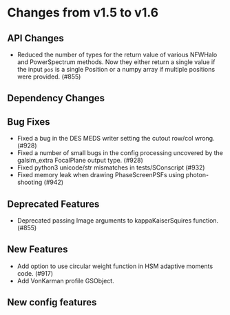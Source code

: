 Changes from v1.5 to v1.6
=========================

API Changes
-----------

- Reduced the number of types for the return value of various NFWHalo and
  PowerSpectrum methods.  Now they either return a single value if the input
  `pos` is a single Position or a numpy array if multiple positions were
  provided. (#855)


Dependency Changes
------------------


Bug Fixes
---------

- Fixed a bug in the DES MEDS writer setting the cutout row/col wrong. (#928)
- Fixed a number of small bugs in the config processing uncovered by the
  galsim_extra FocalPlane output type. (#928)
- Fixed python3 unicode/str mismatches in tests/SConscript (#932)
- Fixed memory leak when drawing PhaseScreenPSFs using photon-shooting (#942)

Deprecated Features
-------------------

- Deprecated passing Image arguments to kappaKaiserSquires function. (#855)


New Features
------------

- Add option to use circular weight function in HSM adaptive moments code. (#917)
- Add VonKarman profile GSObject.



New config features
-------------------
